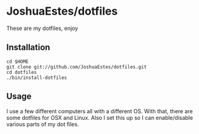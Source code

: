 JoshuaEstes/dotfiles
====================

These are my dotfiles, enjoy

Installation
------------

    cd $HOME
    git clone git://github.com/JoshuaEstes/dotfiles.git
    cd dotfiles
    ./bin/install-dotfiles


Usage
-----

I use a few different computers all with a different OS. With that, there
are some dotfiles for OSX and Linux. Also I set this up so I can enable/disable
various parts of my dot files.


